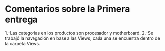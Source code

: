 # Comentarios sobre la Primera entrega
1.-Las categorías en los productos son procesador y motherboard.
2.-Se trabajó la navegación en base a las Views, cada una se encuentra dentro de la carpeta Views.